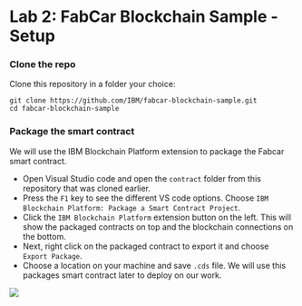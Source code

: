 # Lab 2: FabCar Blockchain Sample - Setup

### Clone the repo

Clone this repository in a folder your choice:

```text
git clone https://github.com/IBM/fabcar-blockchain-sample.git
cd fabcar-blockchain-sample
```

### Package the smart contract

We will use the IBM Blockchain Platform extension to package the Fabcar smart contract.

* Open Visual Studio code and open the `contract` folder from this repository that was cloned earlier.
* Press the `F1` key to see the different VS code options. Choose `IBM Blockchain Platform: Package a Smart Contract Project`.
* Click the `IBM Blockchain Platform` extension button on the left. This will show the packaged contracts on top and the blockchain connections on the bottom.
* Next, right click on the packaged contract to export it and choose `Export Package`.
* Choose a location on your machine and save `.cds` file. We will use this packages smart contract later to deploy on our work.

![](https://github.com/IBM/fabcar-blockchain-sample/raw/master/docs/doc-gifs/package-smart-contract.gif)

